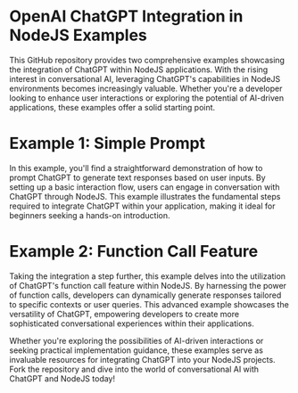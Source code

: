 # OpenAI ChatGPT Integration in NodeJS Examples

This GitHub repository provides two comprehensive examples showcasing the integration of ChatGPT within NodeJS applications. With the rising interest in conversational AI, leveraging ChatGPT's capabilities in NodeJS environments becomes increasingly valuable. Whether you're a developer looking to enhance user interactions or exploring the potential of AI-driven applications, these examples offer a solid starting point.

# Example 1: Simple Prompt
In this example, you'll find a straightforward demonstration of how to prompt ChatGPT to generate text responses based on user inputs. By setting up a basic interaction flow, users can engage in conversation with ChatGPT through NodeJS. This example illustrates the fundamental steps required to integrate ChatGPT within your application, making it ideal for beginners seeking a hands-on introduction.

# Example 2: Function Call Feature
Taking the integration a step further, this example delves into the utilization of ChatGPT's function call feature within NodeJS. By harnessing the power of function calls, developers can dynamically generate responses tailored to specific contexts or user queries. This advanced example showcases the versatility of ChatGPT, empowering developers to create more sophisticated conversational experiences within their applications.

Whether you're exploring the possibilities of AI-driven interactions or seeking practical implementation guidance, these examples serve as invaluable resources for integrating ChatGPT into your NodeJS projects. Fork the repository and dive into the world of conversational AI with ChatGPT and NodeJS today!
